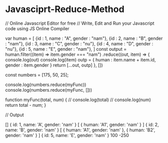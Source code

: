 # Javasciprt-Reduce-Method

// Online Javascript Editor for free
// Write, Edit and Run your Javascript code using JS Online Compiler


var human = [
    {id : 1, name : "A", gender : "nam"},
    {id : 2, name : "B", gender : "nam"},
    {id : 3, name : "C", gender : "nu"},
    {id : 4, name : "D", gender : "nu"},
    {id : 5, name : "E", gender : "nam"},
    ]
const output = human.filter((item) => item.gender === "nam")
.reduce((out, item) => {
    console.log(out)
    console.log(item)
    outp = {
        human : item.name + item.id,
        gender : item.gender
    }
    return [...out, outp]
}, [])

const numbers = [175, 50, 25];

console.log(numbers.reduce(myFunc))
console.log(numbers.reduce(myFunc, []))

function myFunc(total, num) {
//  	console.log(total)
// 	console.log(num)
  return total - num;
}


// Output

[]
{ id: 1, name: 'A', gender: 'nam' }
[ { human: 'A1', gender: 'nam' } ]
{ id: 2, name: 'B', gender: 'nam' }
[ { human: 'A1', gender: 'nam' },
  { human: 'B2', gender: 'nam' } ]
{ id: 5, name: 'E', gender: 'nam' }
100
-250
